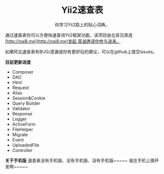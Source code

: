 <h1 align="center">Yii2速查表</h1>

<p align="center">你学习Yii2路上的贴心词典。</p>

通过速查表你可以方便快速查询Yii2框架功能，该项目由北哥兄弟连[http://nai8.me](http://nai8.me)发起,真诚邀请你参与进来。

如果阿北速查表有BUG/遗漏或你有更好玩的建议，可以在github上提交issues。

**目前更新进度**
- Composer
- DAO
- Html
- Request
- Alias
- Session&Cookie
- Query Builder
- Validator
- Response
- Logger
- ActiveForm
- FileHelper
- Migrate
- Event
- UploadedFile
- Controller

**关于手机版**
速查表没有手机版、没有手机版、没有手机版~~~~~ 谁在手机上搞开发啊~~~~~